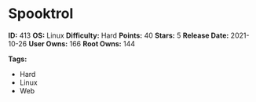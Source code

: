 # Spooktrol

**ID:** 413
**OS:** Linux
**Difficulty:** Hard
**Points:** 40
**Stars:** 5
**Release Date:** 2021-10-26
**User Owns:** 166
**Root Owns:** 144

**Tags:**
- Hard
- Linux
- Web

